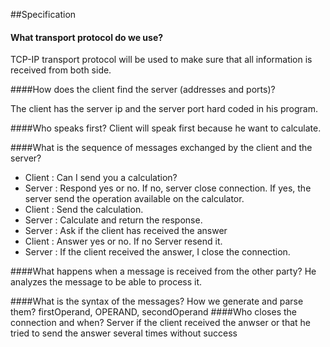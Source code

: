 ##Specification
#### What transport protocol do we use?

TCP-IP transport protocol will be used to make sure that all information is received from both side.

####How does the client find the server (addresses and ports)?

The client has the server ip  and the server port hard coded in his program. 

####Who speaks first?
Client will speak first because he want to calculate.

####What is the sequence of messages exchanged by the client and the server?
- Client : Can I send you a calculation? 
- Server : Respond yes or no. If no, server close connection. If yes, the server send the operation available on the calculator.
- Client : Send the calculation.
- Server : Calculate and return the response.
- Server : Ask if the client has received the answer
- Client : Answer yes or no. If no Server resend it.
- Server : If the client received the answer, I close the connection. 

####What happens when a message is received from the other party?
He analyzes the message to be able to process it.

####What is the syntax of the messages? How we generate and parse them?
firstOperand, OPERAND, secondOperand
####Who closes the connection and when?
Server if the client received the anwser or that he tried to send the answer several times without success
